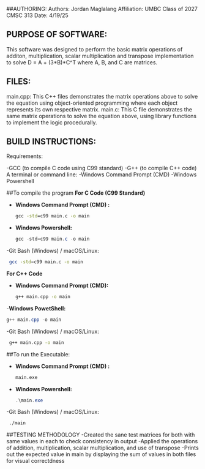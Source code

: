 
##AUTHORING:
Authors: Jordan Maglalang
Affiliation: UMBC Class of 2027 CMSC 313
Date: 4/19/25

## PURPOSE OF SOFTWARE:
This software was designed to perform the basic matrix operations of additon, multiplication, scalar multiplication and transpose implementation to solve D = A + (3*B)*C^T where A, B, and C are matrices. 

## FILES: 

main.cpp: This C++ files demonstrates the matrix operations above to solve the equation using object-oriented programming where each object represents its own respective matrix.
main.c: This C file demonstrates the same matrix operations to solve the equation above, using library functions to implement the logic procedurally.

## BUILD INSTRUCTIONS:

Requirements:

-GCC (to compile C code using C99 standard)
-G++ (to compile C++ code)
A terminal or command line:
-Windows Command Prompt (CMD)
-Windows Powershell



##To compile the program
**For C Code (C99 Standard)**

- **Windows Command Prompt (CMD) :**
   ```cmd
  gcc -std=c99 main.c -o main
  ```
- **Windows Powershell:**
  ```powershell
  gcc -std=c99 main.c -o main
  ```
-Git Bash (Windows) / macOS/Linux:
 ```bash
  gcc -std=c99 main.c -o main
  ```
**For C++ Code**
- **Windows Command Prompt (CMD):**
  ```cmd
  g++ main.cpp -o main 
  ```
-**Windows PowetShell:**
   ```powershell
  g++ main.cpp -o main 
  ```
-Git Bash (Windows) / macOS/Linux:
 ```bash
  g++ main.cpp -o main
  ```


##To run the Executable:


- **Windows Command Prompt (CMD) :**
   ```cmd
   main.exe
   ```
- **Windows Powershell:**
  ```powershell
  .\main.exe
  ```
-Git Bash (Windows) / macOS/Linux:
 ```bash
  ./main
  ```

##TESTING METHODOLOGY
-Created the sane test matrices for both with same values in each to check consistency in output
-Applied the operations of addition, multiplication, scalar multiplication, and use of transpose 
-Prints out the expected value in main by displaying the sum of values in both files for visual correctdness









